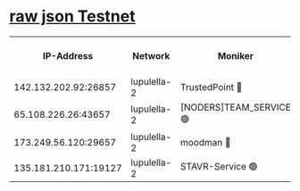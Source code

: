 [raw json Testnet](https://rpc-check.jaclalt.stavr.tech/jaclalt/rpc-jaclalt-result.json)
=

<table><tr><th>IP-Address</th><th>Network</th><th>Moniker</th><th>Latest Block Height</th><th>Earliest Block Height</th><th>Catching Up</th><th>Tx Index</th><th>Voting Power</th><th>Scan Time</th></tr><tr><td>142.132.202.92:26857</td><td>lupulella-2</td><td>TrustedPoint 🔴</td><td>7095364</td><td>6282001</td><td>False</td><td>off</td><td>400065</td><td>2024-03-14T02:43:16.002868520UTC</td></tr><tr><td>65.108.226.26:43657</td><td>lupulella-2</td><td>[NODERS]TEAM_SERVICE 🟢</td><td>7095364</td><td>6282001</td><td>False</td><td>on</td><td>0</td><td>2024-03-14T02:43:16.331463416UTC</td></tr><tr><td>173.249.56.120:29657</td><td>lupulella-2</td><td>moodman 🔴</td><td>7095364</td><td>6995364</td><td>False</td><td>off</td><td>1075134</td><td>2024-03-14T02:43:15.780120603UTC</td></tr><tr><td>135.181.210.171:19127</td><td>lupulella-2</td><td>STAVR-Service 🟢</td><td>7095362</td><td>7093001</td><td>False</td><td>on</td><td>0</td><td>2024-03-14T02:43:07.294124487UTC</td></tr></table>
